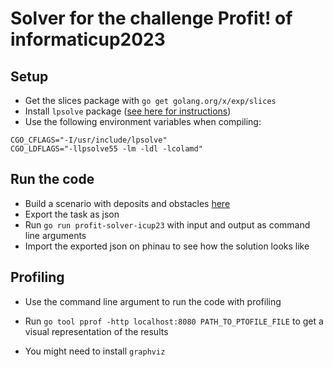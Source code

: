 # Solver for the challenge Profit! of informaticup2023

## Setup

- Get the slices package with `go get golang.org/x/exp/slices`
- Install `lpsolve` package ([see here for instructions](https://pkg.go.dev/github.com/draffensperger/golp#section-readme))
- Use the following environment variables when compiling:

```
CGO_CFLAGS="-I/usr/include/lpsolve"
CGO_LDFLAGS="-llpsolve55 -lm -ldl -lcolamd"
```

## Run the code

- Build a scenario with deposits and obstacles [here](https://profit.phinau.de)
- Export the task as json 
- Run `go run profit-solver-icup23` with input and output as command line arguments
- Import the exported json on phinau to see how the solution looks like

## Profiling

- Use the command line argument to run the code with profiling

- Run `go tool pprof -http localhost:8080 PATH_TO_PTOFILE_FILE` to get a visual representation of the results 
- You might need to install `graphviz`
